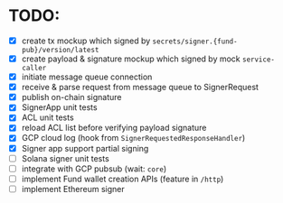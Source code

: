 # TODO:

- [x] create tx mockup which signed by `secrets/signer.{fund-pub}/version/latest`
- [x] create payload & signature mockup which signed by mock `service-caller`
- [x] initiate message queue connection
- [x] receive & parse request from message queue to SignerRequest
- [x] publish on-chain signature
- [x] SignerApp unit tests
- [x] ACL unit tests
- [x] reload ACL list before verifying payload signature
- [x] GCP cloud log (hook from `SignerRequestedResponseHandler`)
- [x] Signer app support partial signing
- [ ] Solana signer unit tests
- [ ] integrate with GCP pubsub (wait: `core`)
- [ ] implement Fund wallet creation APIs (feature in `/http`)
- [ ] implement Ethereum signer
